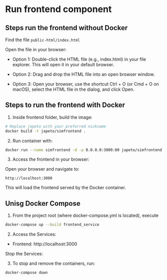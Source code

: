 # Run frontend component

## Steps run the frontend without Docker

Find the file `public-html/index.html`

Open the file in your browser:

- Option 1:
  Double-click the HTML file (e.g., index.html) in your file explorer. This will open it in your default browser.

- Option 2:
  Drag and drop the HTML file into an open browser window.

- Option 3:
  Open your browser, use the shortcut Ctrl + O (or Cmd + O on macOS), select the HTML file in the dialog, and click Open.


## Steps to run the frontend with Docker

1. Inside frontend folder, build the image:

```bash
# Replace japeto with your preferred nickname
docker build -t japeto/simfrontend .
```

2. Run container with:

```bash
docker run --name simfrontend -d -p 0.0.0.0:3000:80 japeto/simfrontend
```

3. Access the frontend in your browser:

Open your browser and navigate to:

```plaintext
http://localhost:3000
```

This will load the frontend served by the Docker container.

## Unisg Docker Compose

1. From the project root (where docker-compose.yml is located), execute

```bash
docker-compose up --build frontend_service
```

2. Access the Services:

- Frontend: http://localhost:3000

Stop the Services:

3. To stop and remove the containers, run:

```bash
docker-compose down
```